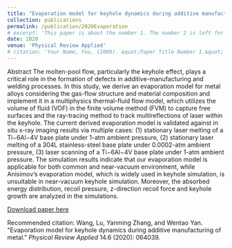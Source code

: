 ```yaml
---
title: "Evaporation model for keyhole dynamics during additive manufacturing of metal"
collection: publications
permalink: /publication/2020Evaporation
# excerpt: 'This paper is about the number 1. The number 2 is left for future work.'
date: 2020
venue: 'Physical Review Applied'
# citation: 'Your Name, You. (2009). &quot;Paper Title Number 1.&quot; <i>Physical Review Applied</i>. 1(1).'
---
```

Abstract
The molten-pool flow, particularly the keyhole effect, plays a critical role in the formation of defects in additive-manufacturing and welding processes. In this study, we derive an evaporation model for metal alloys considering the gas-flow structure and material composition and implement it in a multiphysics thermal-fluid flow model, which utilizes the volume of fluid (VOF) in the finite volume method (FVM) to capture free surfaces and the ray-tracing method to track multireflections of laser within the keyhole. The current derived evaporation model is validated against in situ x-ray imaging results via multiple cases: (1) stationary laser melting of a Ti−6Al−4V base plate under 1-atm ambient pressure, (2) stationary laser melting of a 304L stainless-steel base plate under 0.0002-atm ambient pressure, (3) laser scanning of a Ti−6Al−4V base plate under 1-atm ambient pressure. The simulation results indicate that our evaporation model is applicable for both common and near-vacuum environment, while Anisimov’s evaporation model, which is widely used in keyhole simulation, is unsuitable in near-vacuum keyhole simulation. Moreover, the absorbed energy distribution, recoil pressure, z-direction recoil force and keyhole growth are analyzed in the simulations.

[Download paper here](https://journals.aps.org/prapplied/abstract/10.1103/PhysRevApplied.14.064039)

Recommended citation: Wang, Lu, Yanming Zhang, and Wentao Yan. "Evaporation model for keyhole dynamics during additive manufacturing of metal." <i>Physical Review Applied</i> 14.6 (2020): 064039.
